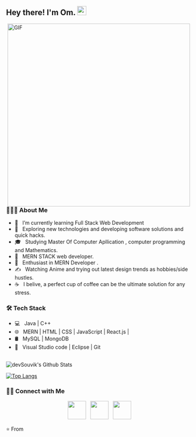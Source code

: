 <h2> Hey there! I'm Om. <img src="https://https://github.com/ombagal/blob/master/Hi.gif" width="25"></h2>
<img align="right" alt="GIF" src="https://raw.githubusercontent.com/devom/devom/master/gif3.gif" width="500"/>

<h3> 👨🏻‍💻 About Me </h3>

- 🔭 &nbsp; I’m currently learning Full Stack Web Development
- 🤔 &nbsp; Exploring new technologies and developing software solutions and quick hacks.
- 🎓 &nbsp; Studying Master Of Computer Apllication , computer programming and Mathematics.
- 💼 &nbsp; MERN STACK web developer.
- 🌱 &nbsp; Enthusiast in MERN Developer .
- ✍️ &nbsp; Watching Anime and trying out latest design trends as hobbies/side hustles.
- ☕ &nbsp; I belive, a perfect cup of coffee can be the ultimate solution for any stress. 

<h3>🛠 Tech Stack</h3>

- 💻 &nbsp; Java | C++  
- 🌐 &nbsp; MERN | HTML | CSS | JavaScript | React.js |
- 🛢 &nbsp; MySQL | MongoDB
- 🔧 &nbsp; Visual Studio code | Eclipse | Git


<br>

<img align="center" src="https://github-readme-stats.vercel.app/api?username=devSouvik&include_all_commits=true&count_private=true&show_icons=true&line_height=20&title_color=7A7ADB&icon_color=2234AE&text_color=D3D3D3&bg_color=0,000000,130F40" alt="devSouvik's Github Stats">

</br>

[![Top Langs](https://github-readme-stats.vercel.app/api/top-langs/?username=devSouvik&layout=compact&text_color=daf7dc&bg_color=151515)](https://github.com/devSouvik/github-readme-stats)


<h3> 🤝🏻 Connect with Me </h3>

<p align="center"> 
&nbsp; <a href="https://www.instagram.com/callme_omii/?__pwa=1" target="_blank" rel="noopener noreferrer"><img src="https://img.icons8.com/plasticine/100/000000/instagram-new.png" width="50" /></a>  
&nbsp; <a href="https://www.linkedin.com/in/om-bagal-313721281/" target="_blank" rel="noopener noreferrer"><img src="https://img.icons8.com/plasticine/100/000000/linkedin.png" width="50" /></a>
&nbsp; <a href="mailto:ombagal569@gmail.com" target="_blank" rel="noopener noreferrer"><img src="https://img.icons8.com/plasticine/100/000000/gmail.png"  width="50" /></a>
</p>

⭐️ From 
